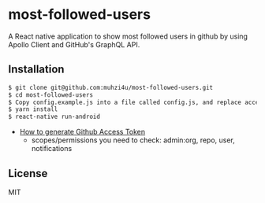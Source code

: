 # most-followed-users

A React native application to show most followed users in github by using Apollo Client and GitHub's GraphQL API.




## Installation

```sh
$ git clone git@github.com:muhzi4u/most-followed-users.git
$ cd most-followed-users
$ Copy config.example.js into a file called config.js, and replace accessToken with your token
$ yarn install
$ react-native run-android

```


* [How to generate Github Access Token](https://help.github.com/articles/creating-a-personal-access-token-for-the-command-line/)
  * scopes/permissions you need to check: admin:org, repo, user, notifications

## License

MIT
